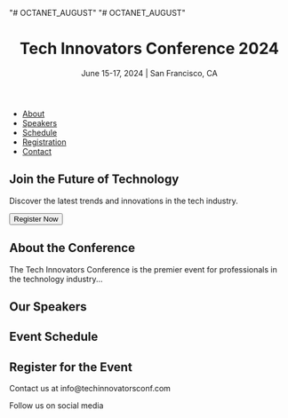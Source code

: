 "# OCTANET_AUGUST" 
"# OCTANET_AUGUST" 
<!DOCTYPE html>
<html lang="en">
<head>
    <meta charset="UTF-8">
    <meta name="viewport" content="width=device-width, initial-scale=1.0">
    <title>Tech Innovators Conference 2024</title>
    <link rel="stylesheet" href="styles.css">
</head>
<body>
    <header>
        <h1>Tech Innovators Conference 2024</h1>
        <p>June 15-17, 2024 | San Francisco, CA</p>
    </header>
    <nav>
        <ul>
            <li><a href="#about">About</a></li>
            <li><a href="#speakers">Speakers</a></li>
            <li><a href="#schedule">Schedule</a></li>
            <li><a href="#registration">Registration</a></li>
            <li><a href="#contact">Contact</a></li>
        </ul>
    </nav>
    <section id="hero">
        <h2>Join the Future of Technology</h2>
        <p>Discover the latest trends and innovations in the tech industry.</p>
        <button>Register Now</button>
    </section>
    <section id="about">
        <h2>About the Conference</h2>
        <p>The Tech Innovators Conference is the premier event for professionals in the technology industry...</p>
    </section>
    <section id="speakers">
        <h2>Our Speakers</h2>
        <!-- Add speaker details here -->
    </section>
    <section id="schedule">
        <h2>Event Schedule</h2>
        <!-- Add schedule details here -->
    </section>
    <section id="registration">
        <h2>Register for the Event</h2>
        <form>
            <!-- Add registration form here -->
        </form>
    </section>
    <footer>
        <p>Contact us at info@techinnovatorsconf.com</p>
        <p>Follow us on social media</p>
        <!-- Add social media links here -->
    </footer>
    <script src="script.js"></script>
</body>
</html>



